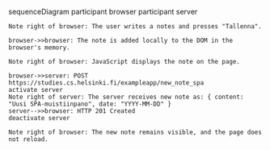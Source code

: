 sequenceDiagram
    participant browser
    participant server

    Note right of browser: The user writes a notes and presses "Tallenna".

    browser->>browser: The note is added locally to the DOM in the browser's memory.

    Note right of browser: JavaScript displays the note on the page.

    browser->>server: POST https://studies.cs.helsinki.fi/exampleapp/new_note_spa
    activate server
    Note right of server: The server receives new note as: { content: "Uusi SPA-muistiinpano", date: "YYYY-MM-DD" }
    server-->>browser: HTTP 201 Created
    deactivate server

    Note right of browser: The new note remains visible, and the page does not reload.